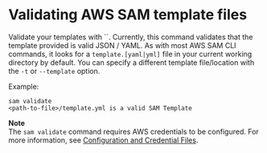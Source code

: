 # Validating AWS SAM template files<a name="serverless-sam-cli-using-validate"></a>

Validate your templates with ``\. Currently, this command validates that the template provided is valid JSON / YAML\. As with most AWS SAM CLI commands, it looks for a `template.[yaml|yml]` file in your current working directory by default\. You can specify a different template file/location with the `-t` or `--template` option\.

Example:

```
sam validate
<path-to-file>/template.yml is a valid SAM Template
```

**Note**  
The `sam validate` command requires AWS credentials to be configured\. For more information, see [Configuration and Credential Files](https://docs.aws.amazon.com/cli/latest/userguide/cli-config-files.html)\.